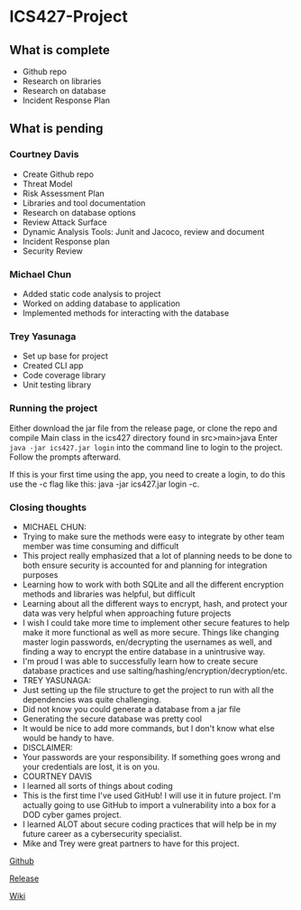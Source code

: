 # ICS427-Project

## What is complete
* Github repo
* Research on libraries
* Research on database
* Incident Response Plan

## What is pending

### Courtney Davis
* Create Github repo
* Threat Model
* Risk Assessment Plan
* Libraries and tool documentation
* Research on database options
* Review Attack Surface
* Dynamic Analysis Tools: Junit and Jacoco, review and document
* Incident Response plan
* Security Review

### Michael Chun
* Added static code analysis to project
* Worked on adding database to application
* Implemented methods for interacting with the database

### Trey Yasunaga
* Set up base for project
* Created CLI app
* Code coverage library
* Unit testing library

### Running the project
Either download the jar file from the release page, or clone the repo and compile Main class in the ics427 directory found in src>main>java
Enter ```java -jar ics427.jar login``` into the command line to login to the project. Follow the prompts afterward.

If this is your first time using the app, you need to create a login, to do this use the -c flag like this: java -jar ics427.jar login -c.

### Closing thoughts
* MICHAEL CHUN:
* Trying to make sure the methods were easy to integrate by other team member was time consuming and difficult
* This project really emphasized that a lot of planning needs to be done to both ensure security is accounted for and planning for integration purposes
* Learning how to work with both SQLite and all the different encryption methods and libraries was helpful, but difficult
* Learning about all the different ways to encrypt, hash, and protect your data was very helpful when approaching future projects
* I wish I could take more time to implement other secure features to help make it more functional as well as more secure. Things like changing master login passwords, en/decrypting the usernames as well, and finding a way to encrypt the entire database in a unintrusive way.
* I'm proud I was able to successfully learn how to create secure database practices and use salting/hashing/encryption/decryption/etc.
* TREY YASUNAGA:
* Just setting up the file structure to get the project to run with all the dependencies was quite challenging.
* Did not know you could generate a database from a jar file
* Generating the secure database was pretty cool
* It would be nice to add more commands, but I don't know what else would be handy to have.
* DISCLAIMER:
* Your passwords are your responsibility. If something goes wrong and your credentials are lost, it is on you.
* COURTNEY DAVIS
* I learned all sorts of things about coding
* This is the first time I've used GitHub! I will use it in future project. I'm actually going to use GitHub to import a vulnerability into a box for a DOD cyber games project.
* I learned ALOT about secure coding practices that will help be in my future career as a cybersecurity specialist.
* Mike and Trey were great partners to have for this project. 

[Github](https://github.com/Courtney-Davis809/ICS427-Project)

[Release](https://github.com/Courtney-Davis808/ICS427-Project/releases)

[Wiki](https://github.com/Courtney-Davis808/ICS427-Project/wiki)
